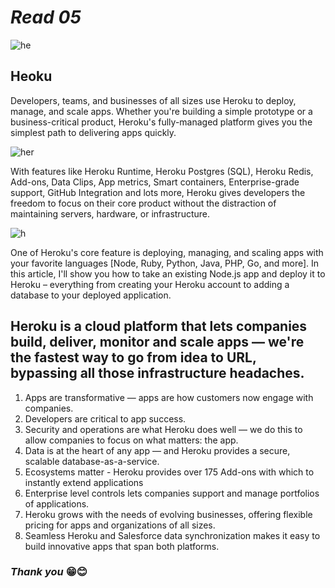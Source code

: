 # ***Read 05***

![he](https://miro.medium.com/max/880/0*58b4t5kGuV3DqgI1.png)

## Heoku

Developers, teams, and businesses of all sizes use Heroku to deploy, manage, and scale apps. Whether you're building a simple prototype or a business-critical product, Heroku's fully-managed platform gives you the simplest path to delivering apps quickly.

![her](https://www.pashtek.com/wp-content/uploads/2017/10/3wgIDj3j-512x371.png)

With features like Heroku Runtime, Heroku Postgres (SQL), Heroku Redis, Add-ons, Data Clips, App metrics, Smart containers, Enterprise-grade support, GitHub Integration and lots more, Heroku gives developers the freedom to focus on their core product without the distraction of maintaining servers, hardware, or infrastructure.

![h](https://www.freecodecamp.org/news/content/images/2019/10/heroku.png)

One of Heroku's core feature is deploying, managing, and scaling apps with your favorite languages [Node, Ruby, Python, Java, PHP, Go, and more].
In this article, I'll show you how to take an existing Node.js app and deploy it to Heroku – everything from creating your Heroku account to adding a database to your deployed application.


## Heroku is a cloud platform that lets companies build, deliver, monitor and scale apps — we're the fastest way to go from idea to URL, bypassing all those infrastructure headaches.
1. Apps are transformative — apps are how customers now engage with companies.
2. Developers are critical to app success.
3. Security and operations are what Heroku does well — we do this to allow companies to focus on what matters: the app.
4. Data is at the heart of any app — and Heroku provides a secure, scalable database-as-a-service.
5. Ecosystems matter - Heroku provides over 175 Add-ons with which to instantly extend applications
6. Enterprise level controls lets companies support and manage portfolios of applications.
7. Heroku grows with the needs of evolving businesses, offering flexible pricing for apps and organizations of all sizes.
8. Seamless Heroku and Salesforce data synchronization makes it easy to build innovative apps that span both platforms.

### ***Thank you*** 😁😊